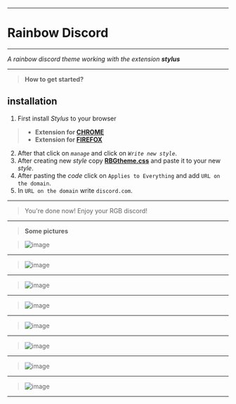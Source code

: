 __________
# Rainbow Discord
__________

*A rainbow discord theme working with the extension **stylus***
__________
>**How to get started?**
## installation
1. First install *Stylus* to your browser
>- **Extension for [CHROME](https://chrome.google.com/webstore/detail/stylus/clngdbkpkpeebahjckkjfobafhncgmne?hl=en)** 
>- **Extension for [FIREFOX](https://addons.mozilla.org/en-US/firefox/addon/styl-us/)** 
2. After that click on *`manage`* and click on *`Write new style`*.
3. After creating new *style* copy **[RBGtheme.css](https://raw.githubusercontent.com/FIMARx/RainbowDiscord/main/RGBtheme.css)** and paste it to your new *style*.
4. After pasting the *code* click on `Applies to Everything` and add `URL on the domain`.
5. In `URL on the domain` write `discord.com`.
__________
> You're done now! Enjoy your RGB discord!
__________
> **Some pictures**

> ![image](https://user-images.githubusercontent.com/69573290/101140363-8945c500-361b-11eb-8667-2d3b6334f596.png)
__________
> ![image](https://user-images.githubusercontent.com/69573290/101157960-a1294300-3633-11eb-90df-e3774e63ab85.png)
__________
> ![image](https://user-images.githubusercontent.com/69573290/101158342-40e6d100-3634-11eb-8cc7-ca7df0a1dcc3.png)
__________
> ![image](https://user-images.githubusercontent.com/69573290/101158409-55c36480-3634-11eb-9a03-4ed45e53045a.png)
__________
> ![image](https://user-images.githubusercontent.com/69573290/101158560-97eca600-3634-11eb-9cec-3a6e13a99311.png)
__________
> ![image](https://user-images.githubusercontent.com/69573290/101158598-a63ac200-3634-11eb-935e-8d8e70f1bf1c.png)
__________
> ![image](https://user-images.githubusercontent.com/69573290/101158715-dbdfab00-3634-11eb-9a3f-79ef07373848.png)
__________
> ![image](https://user-images.githubusercontent.com/69573290/101159098-89eb5500-3635-11eb-862a-5bfebf49d88c.png)
__________

